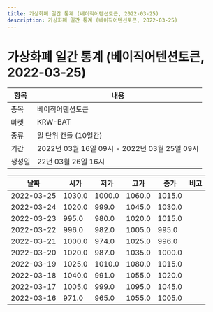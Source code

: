 ```yaml
---
title: 가상화폐 일간 통계 (베이직어텐션토큰, 2022-03-25)
description: 가상화폐 일간 통계 (베이직어텐션토큰, 2022-03-25)
---
```


가상화폐 일간 통계 (베이직어텐션토큰, 2022-03-25)
===

|항목|내용|
|--|--|
|종목|베이직어텐션토큰|
|마켓|KRW-BAT|
|종류|일 단위 캔들 (10일간)|
|기간|2022년 03월 16일 09시 - 2022년 03월 25일 09시|
|생성일|22년 03월 26일 16시|


|날짜|시가|저가|고가|종가|비고|
|--|--|--|--|--|--|
|2022-03-25|1030.0|1000.0|1060.0|1015.0|    |
|2022-03-24|1020.0|999.0|1045.0|1030.0|    |
|2022-03-23|995.0|980.0|1020.0|1015.0|    |
|2022-03-22|996.0|982.0|1005.0|995.0|    |
|2022-03-21|1000.0|974.0|1025.0|996.0|    |
|2022-03-20|1020.0|987.0|1035.0|1000.0|    |
|2022-03-19|1025.0|1010.0|1080.0|1015.0|    |
|2022-03-18|1040.0|991.0|1055.0|1020.0|    |
|2022-03-17|1005.0|999.0|1095.0|1045.0|    |
|2022-03-16|971.0|965.0|1055.0|1005.0|    |

